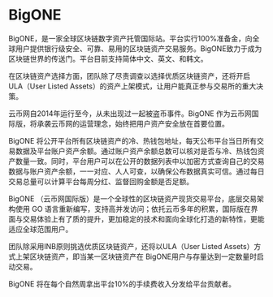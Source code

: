 # 

# BigONE

BigONE，是一家全球区块链数字资产托管国际站。平台实行100%准备金，向全球用户提供银行级安全、可靠、易用的区块链资产交易服务。BigONE致力于成为区块链世界的传送门。平台目前支持简体中文、英文、和韩文。

在区块链资产选择方面，团队除了尽责调查以选择优质区块链资产，还将开启 ULA（User Listed Assets）的资产上架模式，让用户能真正参与交易所的重大决策。

云币网自2014年运行至今，从未出现过一起被盗币事件。BigONE 作为云币网国际版，将承袭云币网的运营理念，始终把用户资产安全放在首要位置。

BigONE 将公开平台所有区块链资产的冷、热钱包地址，每天公布平台当日所有交易数据及平台账户资产余额。通过账户资产余额总数可以核对是否与冷、热钱包资产数量一致。同时，平台用户可以在公开的数据列表中以加密方式查询自己的交易数据与账户资产余额，一一对应、人人可查，以确保公布数据真实可信。通过每日交易总量可以计算平台每周分红、监督回购金额是否足额。

BigONE （云币网国际版）是一个全球性的区块链资产现货交易平台，底层交易架构使用 GO 语言重新编写，支持高并发访问；依托云币多年的积累，国际版在界面与交易体验上有了质的提升，更加稳定的技术和面向全球化打造的新特性，更能适应全球范围用户。

团队除采用INB原则挑选优质区块链资产，还将以ULA（User Listed Assets）方式上架区块链资产，即当某一区块链资产在 BigONE用户与存量达到一定数量时启动交易。

BigONE 将在每个自然周拿出平台10%的手续费收入分发给平台贡献者。


